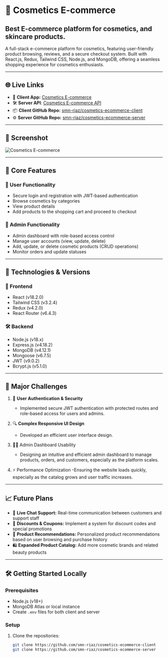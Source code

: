 # 💄 Cosmetics E-commerce

## Best E-commerce platform for cosmetics, and skincare products.

A full-stack e-commerce platform for cosmetics, featuring user-friendly product browsing, reviews, and a secure checkout system. Built with React.js, Redux, Tailwind CSS, Node.js, and MongoDB, offering a seamless shopping experience for cosmetics enthusiasts.

---

## 🌐 Live Links

- 🚀 **Client App:** [Cosmetics E-commerce](https://cosmetics-ecommerce.vercel.app)
- 🛠️ **Server API**: [Cosmetics E-commerce API](https://cosmetics-ecommerce-server.onrender.com)
- 📦 **Client GitHub Repo:** [smn-riaz/cosmetics-ecommerce-client](https://github.com/smn-riaz/cosmetics-ecommerce-client)
- ⚙️ **Server GitHub Repo:** [smn-riaz/cosmetics-ecommerce-server](https://github.com/smn-riaz/cosmetics-ecommerce-server)

---

## 📸 Screenshot

![Cosmetics E-commerce](https://user-images.githubusercontent.com/76748226/203631359-f0b11d17-2be2-4953-b722-e992f8adc322.png)

---

## 🚀 Core Features

### 👤 User Functionality
- Secure login and registration with JWT-based authentication
- Browse  cosmetics by categories
- View product details
- Add products to the shopping cart and proceed to checkout
  

### 🛒 Admin Functionality
- Admin dashboard with role-based access control
- Manage user accounts (view, update, delete)
- Add, update, or delete cosmetic products (CRUD operations)
- Monitor orders and update statuses


---

## 🧰 Technologies & Versions

### 🔧 Frontend
- React (v18.2.0)
- Tailwind CSS (v3.2.4)
- Redux (v4.2.0)
- React Router (v6.4.3)

### 🛠️ Backend
- Node.js (v18.x)
- Express.js (v4.18.2)
- MongoDB (v4.12.1)
- Mongoose (v6.7.5)
- JWT (v9.0.2)
- Bcrypt.js (v5.1.0)

---

## 🚧 Major Challenges

1. 🔐 **User Authentication & Security**
   - Implemented secure JWT authentication with protected routes and role-based access for users and admins.

2. 🔍 **Complex Responsive UI Design**
   - Developed an efficient user interface design.

3. 👩‍💻 Admin Dashboard Usability
   - Designing an intuitive and efficient admin dashboard to manage products, orders, and customers, especially as the platform scales.
     
4. ⚡ Performance Optimization
   -Ensuring the website loads quickly, especially as the catalog grows and user traffic increases.

---

## 📈 Future Plans

- 💬 **Live Chat Support:** Real-time communication between customers and support staff
- 🎁 **Discounts & Coupons:** Implement a system for discount codes and special promotions
- 🧠 **Product Recommendations:** Personalized product recommendations based on user browsing and purchase history
- 🛍️ **Expanded Product Catalog:** Add more cosmetic brands and related beauty products

---

## 🛠️ Getting Started Locally

### Prerequisites
- Node.js (v18+)
- MongoDB Atlas or local instance
- Create `.env` files for both client and server

### Setup

1. Clone the repositories:
   ```bash
   git clone https://github.com/smn-riaz/cosmetics-ecommerce-client
   git clone https://github.com/smn-riaz/cosmetics-ecommerce-server
